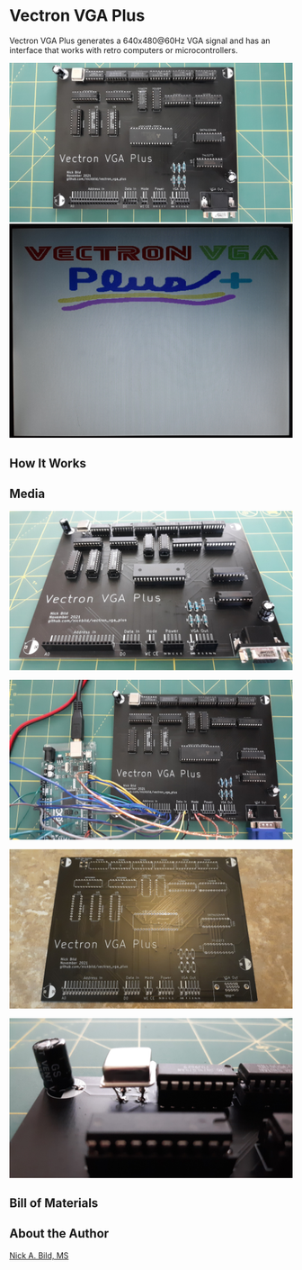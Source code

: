 # Vectron VGA Plus

Vectron VGA Plus generates a 640x480@60Hz VGA signal and has an interface that works with retro computers or microcontrollers.

![](https://raw.githubusercontent.com/nickbild/vectron_vga_plus/main/media/populated_pcb_top_sm.jpg)
![](https://raw.githubusercontent.com/nickbild/vectron_vga_plus/main/media/demo_screen_sm.jpg)

## How It Works

## Media

![](https://raw.githubusercontent.com/nickbild/vectron_vga_plus/main/media/populated_pcb_angle_sm.jpg)

![](https://raw.githubusercontent.com/nickbild/vectron_vga_plus/main/media/pcb_w_arduino_top_sm.jpg)

![](https://raw.githubusercontent.com/nickbild/vectron_vga_plus/main/media/unpopulated_pcb_sm.jpg)

![](https://raw.githubusercontent.com/nickbild/vectron_vga_plus/main/media/oscillator_sm.jpg)

## Bill of Materials

## About the Author

[Nick A. Bild, MS](https://nickbild79.firebaseapp.com/#!/)
